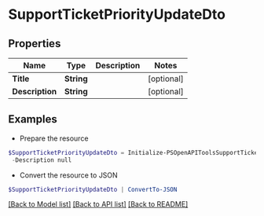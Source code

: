 # SupportTicketPriorityUpdateDto
## Properties

Name | Type | Description | Notes
------------ | ------------- | ------------- | -------------
**Title** | **String** |  | [optional] 
**Description** | **String** |  | [optional] 

## Examples

- Prepare the resource
```powershell
$SupportTicketPriorityUpdateDto = Initialize-PSOpenAPIToolsSupportTicketPriorityUpdateDto  -Title null `
 -Description null
```

- Convert the resource to JSON
```powershell
$SupportTicketPriorityUpdateDto | ConvertTo-JSON
```

[[Back to Model list]](../README.md#documentation-for-models) [[Back to API list]](../README.md#documentation-for-api-endpoints) [[Back to README]](../README.md)


